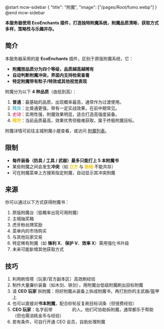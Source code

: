 @start mcw-sidebar
{ "title": "附魔", "image": ["/pages/Root/fumo.webp"] }
@end mcw-sidebar

**本服务器使用 EcoEnchants 插件，打造独特附魔系统，附魔品质清晰、获取方式多样，策略性与乐趣并存。**

## 简介

本服务器采用的是 **EcoEnchants** 插件，区别于原版附魔系统，它：

- **附魔按品质分为四个等级，品质越高越稀有**
- **自动判断附魔冲突，界面内支持检索查看**
- **特定附魔带有粒子/特效或其他视觉表现**

附魔分为以下 **4 种品质**（由低到高）：

1. **普通**：最基础的品质，出现概率最高，通常作为过渡使用。
2. **<font style="color:#63BBD0;">精良</font>**：比普通更强，带有一定实战效果，在前中期常见。
3. **<font style="color:#EB507E;">史诗</font>**：实用性强，附魔效果明显，适合打造高强度装备。
4. **<font style="color:#f8c400;">稀世</font>**：当前品质最高，效果优秀但极难获取，属于终极附魔目标。

附魔详情可前往主城附魔小屋查看，或访问 [附魔列表](/w/General:附魔:列表)。

## 限制

-   **每件装备（防具 / 工具 / 武器）最多只能打上 5 本附魔书**
-   某些附魔之间会发生**冲突**（如 **<font style="color:#f8c400;">立方</font>** 与 **<font style="color:#f8c400;">脉络</font>** 不能共存）
-   可在附魔菜单上方搜索指定附魔，自动显示其冲突附魔

## 来源

你可以通过以下方式获得附魔书：

1. 原版附魔台（低概率出现可用附魔）
2. 主城抽奖箱
3. 虎牙粉丝牌奖励
4. 菜单内的市场购买
5. 与其他玩家交易
6. 特定稀有附魔（如 **锋利 X**、**保护 V**、**效率 X**）需用强化书升级
7. 未来可能新增其他获取方式

## 技巧

1. 利用刷怪塔（玩家/官方副本区）高效刷经验
2. 制作大量廉价装备（如木剑、铁剑），用附魔台低级附魔刷出目标附魔
3. 请 **CEO 玩家** 拆附魔：将好附魔从装备上拆成附魔书，再打到你的主武器/盔甲上
4. 也可以直接对**书本附魔**，配合砂轮反复刷目标词条（但很费经验）
5. <span class="flex items-center gap-2">**CEO 玩家**：名字前带 <img src="/pages/General/附魔/简介/CEO.png" width="56.25" height="16"> 的人。他们可协助拆附魔，通常都乐于帮助（但也需消耗金币与经验）</span>
6. 若有条件，可自行开通 CEO 会员，自助处理附魔
